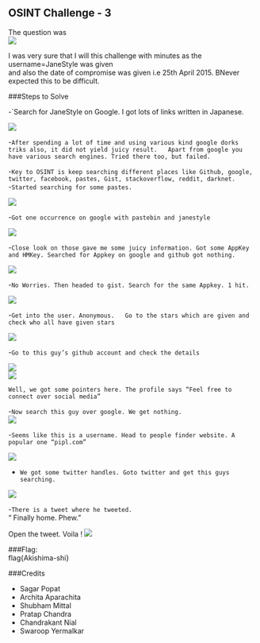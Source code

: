 ## OSINT Challenge - 3
The question was  
![](/HACKIM-8/images/osint3/1.png?raw=true)  

I was very sure that I will this challenge with minutes as the username=JaneStyle was given  
and also the date of compromise was given i.e 25th April 2015. BNever expected this to be difficult.  

###Steps to Solve  

-`Search for JaneStyle on Google. I got lots of links written in Japanese.  

![](/HACKIM-8/images/osint3/2.png?raw=true)  

-`After spending a lot of time and using various kind google dorks triks also, it did not yield juicy result.  
Apart from google you have various search engines. Tried there too, but failed.`  

-`Key to OSINT is keep searching different places like Github, google, twitter, facebook, pastes, Gist, stackoverflow, reddit, darknet.`  
-`Started searching for some pastes.`  

![](/HACKIM-8/images/osint3/3.png?raw=true)    

-`Got one occurrence on google with pastebin and janestyle`  

![](/HACKIM-8/images/osint3/4.png?raw=true)  

-`Close look on those gave me some juicy information. Got some AppKey and HMKey. Searched for Appkey on google and github got nothing.`  

![](/HACKIM-8/images/osint3/5.png?raw=true)  

-`No Worries. Then headed to gist. Search for the same Appkey. 1 hit.`  

![](/HACKIM-8/images/osint3/6.png?raw=true)  

-`Get into the user. Anonymous.  
Go to the stars which are given and check who all have given stars`  

![](/HACKIM-8/images/osint3/7.png?raw=true)  

-`Go to this guy’s github account and check the details`  

![](/HACKIM-8/images/osint3/8.png?raw=true)  
![](/HACKIM-8/images/osint3/9.png?raw=true)  

    Well, we got some pointers here. The profile says “Feel free to connect over social media”  
    
-`Now search this guy over google. We get nothing.`  
 ![](/HACKIM-8/images/osint3/10.png?raw=true)  

-`Seems like this is a username. Head to people finder website. A popular one “pipl.com”`  

 ![](/HACKIM-8/images/osint3/11.png?raw=true)  

- `We got some twitter handles. Goto twitter and get this guys searching.`  

 ![](/HACKIM-8/images/osint3/12.png?raw=true)  

-`There is a tweet where he tweeted.`  
    “ Finally home. Phew.”  
    
Open the tweet. Voila !
 ![](/HACKIM-8/images/osint3/13.png?raw=true)  
 
 
###Flag:  
    flag{Akishima-shi}  
    
    
    
###Credits  
- Sagar Popat
- Archita Aparachita
- Shubham Mittal
- Pratap Chandra
- Chandrakant Nial
- Swaroop Yermalkar














